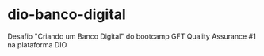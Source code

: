 # dio-banco-digital
Desafio "Criando um Banco Digital" do bootcamp GFT Quality Assurance #1 na plataforma DIO
